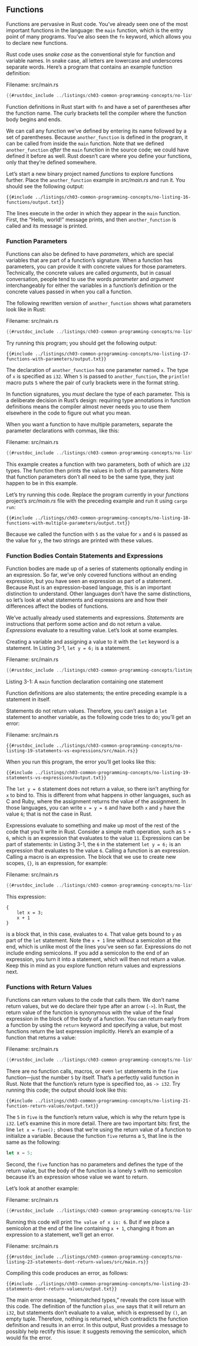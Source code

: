 ## Functions

Functions are pervasive in Rust code. You’ve already seen one of the most
important functions in the language: the `main` function, which is the entry
point of many programs. You’ve also seen the `fn` keyword, which allows you to
declare new functions.

Rust code uses *snake case* as the conventional style for function and variable
names. In snake case, all letters are lowercase and underscores separate words.
Here’s a program that contains an example function definition:

<span class="filename">Filename: src/main.rs</span>

```rust
{{#rustdoc_include ../listings/ch03-common-programming-concepts/no-listing-16-functions/src/main.rs}}
```

Function definitions in Rust start with `fn` and have a set of parentheses
after the function name. The curly brackets tell the compiler where the
function body begins and ends.

We can call any function we’ve defined by entering its name followed by a set
of parentheses. Because `another_function` is defined in the program, it can be
called from inside the `main` function. Note that we defined `another_function`
*after* the `main` function in the source code; we could have defined it before
as well. Rust doesn’t care where you define your functions, only that they’re
defined somewhere.

Let’s start a new binary project named *functions* to explore functions
further. Place the `another_function` example in *src/main.rs* and run it. You
should see the following output:

```console
{{#include ../listings/ch03-common-programming-concepts/no-listing-16-functions/output.txt}}
```

The lines execute in the order in which they appear in the `main` function.
First, the “Hello, world!” message prints, and then `another_function` is
called and its message is printed.

### Function Parameters

Functions can also be defined to have *parameters*, which are special variables
that are part of a function’s signature. When a function has parameters, you
can provide it with concrete values for those parameters. Technically, the
concrete values are called *arguments*, but in casual conversation, people tend
to use the words *parameter* and *argument* interchangeably for either the
variables in a function’s definition or the concrete values passed in when you
call a function.

The following rewritten version of `another_function` shows what parameters
look like in Rust:

<span class="filename">Filename: src/main.rs</span>

```rust
{{#rustdoc_include ../listings/ch03-common-programming-concepts/no-listing-17-functions-with-parameters/src/main.rs}}
```

Try running this program; you should get the following output:

```console
{{#include ../listings/ch03-common-programming-concepts/no-listing-17-functions-with-parameters/output.txt}}
```

The declaration of `another_function` has one parameter named `x`. The type of
`x` is specified as `i32`. When `5` is passed to `another_function`, the
`println!` macro puts `5` where the pair of curly brackets were in the format
string.

In function signatures, you *must* declare the type of each parameter. This is
a deliberate decision in Rust’s design: requiring type annotations in function
definitions means the compiler almost never needs you to use them elsewhere in
the code to figure out what you mean.

When you want a function to have multiple parameters, separate the parameter
declarations with commas, like this:

<span class="filename">Filename: src/main.rs</span>

```rust
{{#rustdoc_include ../listings/ch03-common-programming-concepts/no-listing-18-functions-with-multiple-parameters/src/main.rs}}
```

This example creates a function with two parameters, both of which are `i32`
types. The function then prints the values in both of its parameters. Note that
function parameters don’t all need to be the same type, they just happen to be
in this example.

Let’s try running this code. Replace the program currently in your *functions*
project’s *src/main.rs* file with the preceding example and run it using `cargo
run`:

```console
{{#include ../listings/ch03-common-programming-concepts/no-listing-18-functions-with-multiple-parameters/output.txt}}
```

Because we called the function with `5` as the value for  `x` and `6` is passed
as the value for `y`, the two strings are printed with these values.

### Function Bodies Contain Statements and Expressions

Function bodies are made up of a series of statements optionally ending in an
expression. So far, we’ve only covered functions without an ending expression,
but you have seen an expression as part of a statement. Because Rust is an
expression-based language, this is an important distinction to understand.
Other languages don’t have the same distinctions, so let’s look at what
statements and expressions are and how their differences affect the bodies of
functions.

We’ve actually already used statements and expressions. *Statements* are
instructions that perform some action and do not return a value. *Expressions*
evaluate to a resulting value. Let’s look at some examples.

Creating a variable and assigning a value to it with the `let` keyword is a
statement. In Listing 3-1, `let y = 6;` is a statement.

<span class="filename">Filename: src/main.rs</span>

```rust
{{#rustdoc_include ../listings/ch03-common-programming-concepts/listing-03-01/src/main.rs}}
```

<span class="caption">Listing 3-1: A `main` function declaration containing one statement</span>

Function definitions are also statements; the entire preceding example is a
statement in itself.

Statements do not return values. Therefore, you can’t assign a `let` statement
to another variable, as the following code tries to do; you’ll get an error:

<span class="filename">Filename: src/main.rs</span>

```rust,ignore,does_not_compile
{{#rustdoc_include ../listings/ch03-common-programming-concepts/no-listing-19-statements-vs-expressions/src/main.rs}}
```

When you run this program, the error you’ll get looks like this:

```console
{{#include ../listings/ch03-common-programming-concepts/no-listing-19-statements-vs-expressions/output.txt}}
```

The `let y = 6` statement does not return a value, so there isn’t anything for
`x` to bind to. This is different from what happens in other languages, such as
C and Ruby, where the assignment returns the value of the assignment. In those
languages, you can write `x = y = 6` and have both `x` and `y` have the value
`6`; that is not the case in Rust.

Expressions evaluate to something and make up most of the rest of the code that
you’ll write in Rust. Consider a simple math operation, such as `5 + 6`, which
is an expression that evaluates to the value `11`. Expressions can be part of
statements: in Listing 3-1, the `6` in the statement `let y = 6;` is an
expression that evaluates to the value `6`. Calling a function is an
expression. Calling a macro is an expression. The block that we use to create
new scopes, `{}`, is an expression, for example:

<span class="filename">Filename: src/main.rs</span>

```rust
{{#rustdoc_include ../listings/ch03-common-programming-concepts/no-listing-20-blocks-are-expressions/src/main.rs}}
```

This expression:

```rust,ignore
{
    let x = 3;
    x + 1
}
```

is a block that, in this case, evaluates to `4`. That value gets bound to `y`
as part of the `let` statement. Note the `x + 1` line without a semicolon at
the end, which is unlike most of the lines you’ve seen so far. Expressions do
not include ending semicolons. If you add a semicolon to the end of an
expression, you turn it into a statement, which will then not return a value.
Keep this in mind as you explore function return values and expressions next.

### Functions with Return Values

Functions can return values to the code that calls them. We don’t name return
values, but we do declare their type after an arrow (`->`). In Rust, the return
value of the function is synonymous with the value of the final expression in
the block of the body of a function. You can return early from a function by
using the `return` keyword and specifying a value, but most functions return
the last expression implicitly. Here’s an example of a function that returns a
value:

<span class="filename">Filename: src/main.rs</span>

```rust
{{#rustdoc_include ../listings/ch03-common-programming-concepts/no-listing-21-function-return-values/src/main.rs}}
```

There are no function calls, macros, or even `let` statements in the `five`
function—just the number `5` by itself. That’s a perfectly valid function in
Rust. Note that the function’s return type is specified too, as `-> i32`. Try
running this code; the output should look like this:

```console
{{#include ../listings/ch03-common-programming-concepts/no-listing-21-function-return-values/output.txt}}
```

The `5` in `five` is the function’s return value, which is why the return type
is `i32`. Let’s examine this in more detail. There are two important bits:
first, the line `let x = five();` shows that we’re using the return value of a
function to initialize a variable. Because the function `five` returns a `5`,
that line is the same as the following:

```rust
let x = 5;
```

Second, the `five` function has no parameters and defines the type of the
return value, but the body of the function is a lonely `5` with no semicolon
because it’s an expression whose value we want to return.

Let’s look at another example:

<span class="filename">Filename: src/main.rs</span>

```rust
{{#rustdoc_include ../listings/ch03-common-programming-concepts/no-listing-22-function-parameter-and-return/src/main.rs}}
```

Running this code will print `The value of x is: 6`. But if we place a
semicolon at the end of the line containing `x + 1`, changing it from an
expression to a statement, we’ll get an error.

<span class="filename">Filename: src/main.rs</span>

```rust,ignore,does_not_compile
{{#rustdoc_include ../listings/ch03-common-programming-concepts/no-listing-23-statements-dont-return-values/src/main.rs}}
```

Compiling this code produces an error, as follows:

```console
{{#include ../listings/ch03-common-programming-concepts/no-listing-23-statements-dont-return-values/output.txt}}
```

The main error message, “mismatched types,” reveals the core issue with this
code. The definition of the function `plus_one` says that it will return an
`i32`, but statements don’t evaluate to a value, which is expressed by `()`,
an empty tuple. Therefore, nothing is returned, which contradicts the function
definition and results in an error. In this output, Rust provides a message to
possibly help rectify this issue: it suggests removing the semicolon, which
would fix the error.
